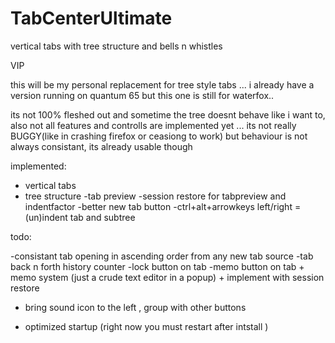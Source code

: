 # TabCenterUltimate
vertical tabs with tree structure and bells n whistles 


VIP 

this will be my personal replacement for tree style tabs ... i already have a version running on quantum 65 but this one is still for waterfox.. 

its not 100% fleshed out and sometime the tree doesnt behave like i want to, also not all features and controlls are implemented yet ... its not really BUGGY(like in crashing firefox or ceasiong to work) but behaviour is not always consistant, its already usable though 


implemented:
- vertical tabs 
- tree structure
-tab preview
-session restore for tabpreview and indentfactor
-better new tab button
-ctrl+alt+arrowkeys left/right = (un)indent tab and subtree 



todo:

-consistant tab opening in ascending order from any new tab source 
-tab back n forth history counter
-lock button on tab
-memo button on tab + memo system (just a crude text editor in a popup) + implement with session restore 
- bring sound icon to the left , group with other buttons 

- optimized startup (right now you must restart after intstall )


